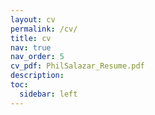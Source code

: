 ```yaml
---
layout: cv
permalink: /cv/
title: cv
nav: true
nav_order: 5
cv_pdf: PhilSalazar_Resume.pdf
description:
toc:
  sidebar: left
---
```

